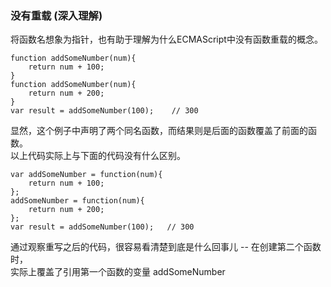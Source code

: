 ### 没有重载 (深入理解)

将函数名想象为指针，也有助于理解为什么ECMAScript中没有函数重载的概念。  

	function addSomeNumber(num){
    	return num + 100;
    }
    function addSomeNumber(num){
    	return num + 200;
    }
    var result = addSomeNumber(100);    // 300
     
显然，这个例子中声明了两个同名函数，而结果则是后面的函数覆盖了前面的函数。  
以上代码实际上与下面的代码没有什么区别。  

	var addSomeNumber = function(num){
    	return num + 100;
    };
    addSomeNumber = function(num){
    	return num + 200;
    };
    var result = addSomeNumber(100);   // 300

通过观察重写之后的代码，很容易看清楚到底是什么回事儿 -- 在创建第二个函数时，  
实际上覆盖了引用第一个函数的变量 addSomeNumber 

